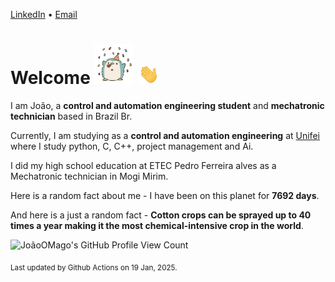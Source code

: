 [LinkedIn](https://www.linkedin.com/in/joão-pedro-gozzoli-b95641301/) &bull;
[Email](joaopedrogozzoli@gmail.com)

# Welcome <img src="happy.gif" height="64px" /> <img src="wave.gif" height="32px" />

I am João, a  **control and automation engineering student** and **mechatronic technician** based in Brazil Br.

Currently, I am studying as a **control and automation engineering** at [Unifei](https://unifei.edu.br) where I study python, C, C++, project management and Ai.

I did my high school education at ETEC Pedro Ferreira alves as a Mechatronic technician in Mogi Mirim.

Here is a random fact about me - I have been on this planet for **7692 days**.

And here is a just a random fact -  **Cotton crops can be sprayed up to 40 times a year making it the most chemical-intensive crop in the world**.

![JoãoOMago's GitHub Profile View Count](https://komarev.com/ghpvc/?username=JoaoOMago)

<sub>Last updated by Github Actions on 19 Jan, 2025.</sub>
